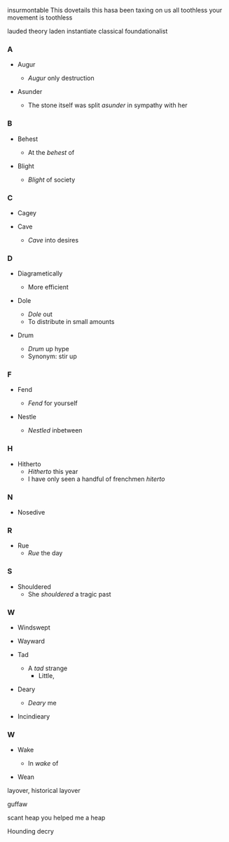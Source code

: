 insurmontable
This dovetails this hasa been taxing on us all 
toothless your movement is toothless


lauded
theory laden
instantiate
classical foundationalist

### A

- Augur
    - _Augur_ only destruction

- Asunder
    - The stone itself was split _asunder_ in sympathy with her

### B

- Behest
    - At the _behest_ of

- Blight
    - _Blight_ of society

### C

- Cagey

- Cave
	- _Cave_ into desires
### D

- Diagrametically
    - More efficient

- Dole
    - _Dole_ out
    - To distribute in small amounts

- Drum
    - _Drum_ up hype
    - Synonym: stir up

### F

- Fend
    - _Fend_ for yourself

- Nestle
    - _Nestled_ inbetween 

### H

- Hitherto
    - _Hitherto_ this year
    - I have only seen a handful of frenchmen _hiterto_

### N

- Nosedive 

### R

- Rue
    - _Rue_ the day

### S

- Shouldered
	- She _shouldered_ a tragic past


### W

- Windswept

- Wayward

- Tad
    - A _tad_ strange
        - Little, 

- Deary
    - _Deary_ me

- Incindieary

### W

- Wake
    - In _wake_ of

- Wean

layover, historical layover

guffaw


scant heap you helped me a heap

Hounding
decry
